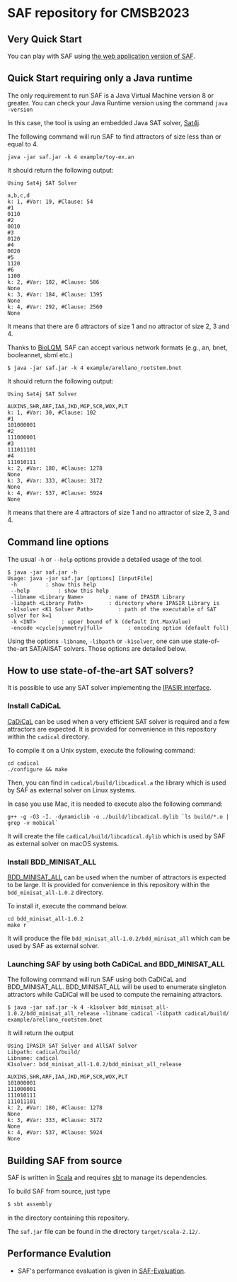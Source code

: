 # SAF repository for CMSB2023


## Very Quick Start

You can play with SAF using [the web application version of SAF](https://saf-app.herokuapp.com/).

## Quick Start requiring only a Java runtime

The only requirement to run SAF is a Java Virtual Machine version 8
or greater.  You can check your Java Runtime version using the command `java -version`

In this case, the tool is using an embedded Java SAT solver, [Sat4j](http://www.sat4j.org/).

The following command will run SAF to find attractors of size less than or equal to 4. 

```
java -jar saf.jar -k 4 example/toy-ex.an
```

It should return the following output:

```
Using Sat4j SAT Solver

a,b,c,d
k: 1, #Var: 19, #Clause: 54
#1
0110
#2
0010
#3
0120
#4
0020
#5
1120
#6
1100
k: 2, #Var: 102, #Clause: 586
None
k: 3, #Var: 184, #Clause: 1395
None
k: 4, #Var: 292, #Clause: 2560
None
```

It means that there are 6 attractors of size 1 and no attractor of size 2, 3 and 4.

Thanks to [BioLQM](http://colomoto.org/biolqm/), SAF can accept various network formats (e.g., an, bnet, booleannet, sbml etc.)

```
$ java -jar saf.jar -k 4 example/arellano_rootstem.bnet 
```

It should return the following output:

```
Using Sat4j SAT Solver

AUXINS,SHR,ARF,IAA,JKD,MGP,SCR,WOX,PLT
k: 1, #Var: 30, #Clause: 102
#1
101000001
#2
111000001
#3
111011101
#4
111010111
k: 2, #Var: 180, #Clause: 1278
None
k: 3, #Var: 333, #Clause: 3172
None
k: 4, #Var: 537, #Clause: 5924
None
```

It means that there are 4 attractors of size 1 and no attractor of size 2, 3 and 4.

## Command line options

The usual `-h` or `--help` options provide a detailed usage of the tool.

```
$ java -jar saf.jar -h
Usage: java -jar saf.jar [options] [inputFile]
 -h         : show this help
 --help         : show this help
 -libname <Library Name>        : name of IPASIR Library
 -libpath <Library Path>        : directory where IPASIR Library is
 -k1solver <K1 Solver Path>        : path of the executable of SAT solver for k=1
 -k <INT>        : upper bound of k (default Int.MaxValue)
 -encode <cycle|symmetry|full>        : encoding option (default full)
```

Using the options `-libname`, `-libpath` or `-k1solver`, one can use state-of-the-art SAT/AllSAT solvers. Those options are detailed below.

## How to use state-of-the-art SAT solvers?

It is possible to use any SAT solver implementing the [IPASIR interface](https://github.com/biotomas/ipasir).

### Install CaDiCaL

[CaDiCaL](https://github.com/arminbiere/cadical) can be used when a very efficient SAT solver is required and a few attractors are expected. It is provided for convenience in this repository within the `cadical` directory.

To compile it on a Unix system, execute the following command:

```
cd cadical
./configure && make
```

Then, you can find in `cadical/build/libcadical.a` the library which is used by SAF as external solver on Linux systems.

In case you use Mac, it is needed to execute also the following command:

```
g++ -g -O3 -I. -dynamiclib -o ./build/libcadical.dylib `ls build/*.o | grep -v mobical`
```

It will create the file `cadical/build/libcadical.dylib` which is used by SAF as external solver on macOS systems.

### Install BDD_MINISAT_ALL

[BDD_MINISAT_ALL](http://www.sd.is.uec.ac.jp/toda/code/cnf2obdd.html) can be used when the number of attractors is expected to be large. It is provided for convenience in this repository within the `bdd_minisat_all-1.0.2` directory.

To install it, execute the command below.

```
cd bdd_minisat_all-1.0.2
make r
```

It will produce the file `bdd_minisat_all-1.0.2/bdd_minisat_all` which can be used by SAF as external solver.

### Launching SAF by using both CaDiCaL and BDD_MINISAT_ALL

The following command will run SAF using both CaDiCaL and BDD_MINISAT_ALL.
BDD_MINISAT_ALL will be used to enumerate singleton attractors while CaDiCal will be used to compute the remaining attractors.

```
$ java -jar saf.jar -k 4 -k1solver bdd_minisat_all-1.0.2/bdd_minisat_all_release -libname cadical -libpath cadical/build/ example/arellano_rootstem.bnet 
```

It will return the output 

```
Using IPASIR SAT Solver and AllSAT Solver
Libpath: cadical/build/
Libname: cadical
K1solver: bdd_minisat_all-1.0.2/bdd_minisat_all_release

AUXINS,SHR,ARF,IAA,JKD,MGP,SCR,WOX,PLT
101000001
111000001
111010111
111011101
k: 2, #Var: 180, #Clause: 1278
None
k: 3, #Var: 333, #Clause: 3172
None
k: 4, #Var: 537, #Clause: 5924
None
```

## Building SAF from source

SAF is written in [Scala](https://www.scala-lang.org) and requires [sbt](https://www.scala-sbt.org) to manage its dependencies.

To build SAF from source, just type

```bash
$ sbt assembly
```

in the directory containing this repository.

The `saf.jar` file can be found in the directory `target/scala-2.12/`.

## Performance Evalution

- SAF's performance evaluation is given in [SAF-Evaluation](https://github.com/TakehideSoh/SAF-Evaluation).
